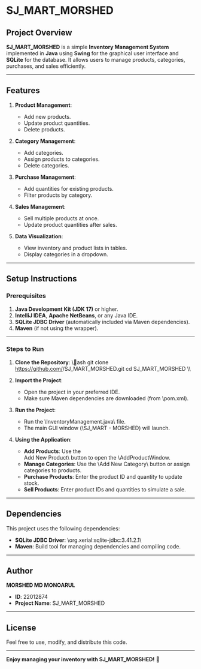 # SJ_MART_MORSHED

## Project Overview

**SJ_MART_MORSHED** is a simple **Inventory Management System** implemented in **Java** using **Swing** for the graphical user interface and **SQLite** for the database. It allows users to manage products, categories, purchases, and sales efficiently.

---

## Features

1. **Product Management**:
   - Add new products.
   - Update product quantities.
   - Delete products.

2. **Category Management**:
   - Add categories.
   - Assign products to categories.
   - Delete categories.

3. **Purchase Management**:
   - Add quantities for existing products.
   - Filter products by category.

4. **Sales Management**:
   - Sell multiple products at once.
   - Update product quantities after sales.

5. **Data Visualization**:
   - View inventory and product lists in tables.
   - Display categories in a dropdown.

---

## Setup Instructions

### Prerequisites

1. **Java Development Kit (JDK 17)** or higher.
2. **IntelliJ IDEA**, **Apache NetBeans**, or any Java IDE.
3. **SQLite JDBC Driver** (automatically included via Maven dependencies).
4. **Maven** (if not using the wrapper).

---

### Steps to Run

1. **Clone the Repository**:
   \\\ash
   git clone https://github.com/<your-github-username>/SJ_MART_MORSHED.git
   cd SJ_MART_MORSHED
   \\\

2. **Import the Project**:
   - Open the project in your preferred IDE.
   - Make sure Maven dependencies are downloaded (from \pom.xml\).

3. **Run the Project**:
   - Run the \InventoryManagement.java\ file.
   - The main GUI window (\SJ_MART - MORSHED\) will launch.

4. **Using the Application**:
   - **Add Products**: Use the \
Add
New
Product\ button to open the \AddProductWindow\.
   - **Manage Categories**: Use the \Add
New
Category\ button or assign categories to products.
   - **Purchase Products**: Enter the product ID and quantity to update stock.
   - **Sell Products**: Enter product IDs and quantities to simulate a sale.

---

## Dependencies

This project uses the following dependencies:

- **SQLite JDBC Driver**: \org.xerial:sqlite-jdbc:3.41.2.1\
- **Maven**: Build tool for managing dependencies and compiling code.

---

## Author

**MORSHED MD MONOARUL**  
- **ID**: 22012874  
- **Project Name**: SJ_MART_MORSHED

---

## License

Feel free to use, modify, and distribute this code.

---

**Enjoy managing your inventory with SJ_MART_MORSHED!** 🚀
